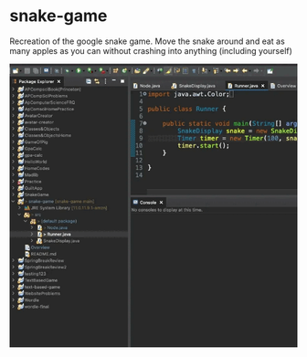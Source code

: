 # snake-game

Recreation of the google snake game. Move the snake around and eat as many apples as you can without crashing into anything (including yourself) 

![snake game](snake-game.gif)